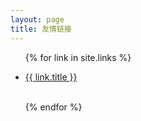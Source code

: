 ```yaml
---
layout: page
title: 友情链接
---
```

<ul>
  {% for link in site.links %}
  <li>
    <p><a href="{{ link.url }}" title="{{ link.desc }}" target="_blank" >{{ link.title }}</a>
    <br><br>
    </p>
  </li>
  {% endfor %}
</ul>

